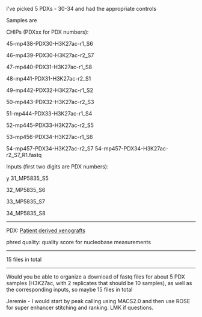 I've picked 5 PDXs - 30-34 and had the appropriate controls

Samples are

CHIPs (PDXxx for PDX numbers):

45-mp438-PDX30-H3K27ac-r1_S6

46-mp439-PDX30-H3K27ac-r2_S7

47-mp440-PDX31-H3K27ac-r1_S8

48-mp441-PDX31-H3K27ac-r2_S1

49-mp442-PDX32-H3K27ac-r1_S2

50-mp443-PDX32-H3K27ac-r2_S3

51-mp444-PDX33-H3K27ac-r1_S4

52-mp445-PDX33-H3K27ac-r2_S5

53-mp456-PDX34-H3K27ac-r1_S6

54-mp457-PDX34-H3K27ac-r2_S7
54-mp457-PDX34-H3K27ac-r2_S7_R1.fastq
 

Inputs (first two digits are PDX numbers):

y
31_MP5835_S5

32_MP5835_S6

33_MP5835_S7

34_MP5835_S8

-----
PDX: [Patient derived xenografts](https://en.wikipedia.org/wiki/Patient_derived_xenograft)

phred quality: quality score for nucleobase measurements

----

 

15 files in total

-------------

Would you be able to organize a download of fastq files for about 5 PDX samples (H3K27ac, with 2 replicates that should be 10 samples), as well as the corresponding inputs, so maybe 15 files in total  

Jeremie - I would start by peak calling using MACS2.0 and then use ROSE for super enhancer stitching and ranking. LMK if questions. 